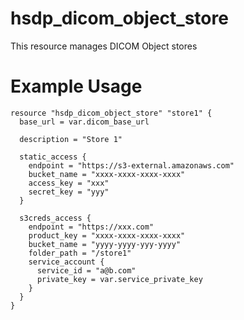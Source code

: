 # hsdp_dicom_object_store
This resource manages DICOM Object stores

# Example Usage

```hcl
resource "hsdp_dicom_object_store" "store1" {
  base_url = var.dicom_base_url
  
  description = "Store 1"
  
  static_access {
    endpoint = "https://s3-external.amazonaws.com"
    bucket_name = "xxxx-xxxx-xxxx-xxxx"
    access_key = "xxx"
    secret_key = "yyy"
  }
  
  s3creds_access {
    endpoint = "https://xxx.com"
    product_key = "xxxx-xxxx-xxxx-xxxx"
    bucket_name = "yyyy-yyyy-yyy-yyyy"
    folder_path = "/store1"
    service_account {
      service_id = "a@b.com"
      private_key = var.service_private_key
    }
  }
}
```
